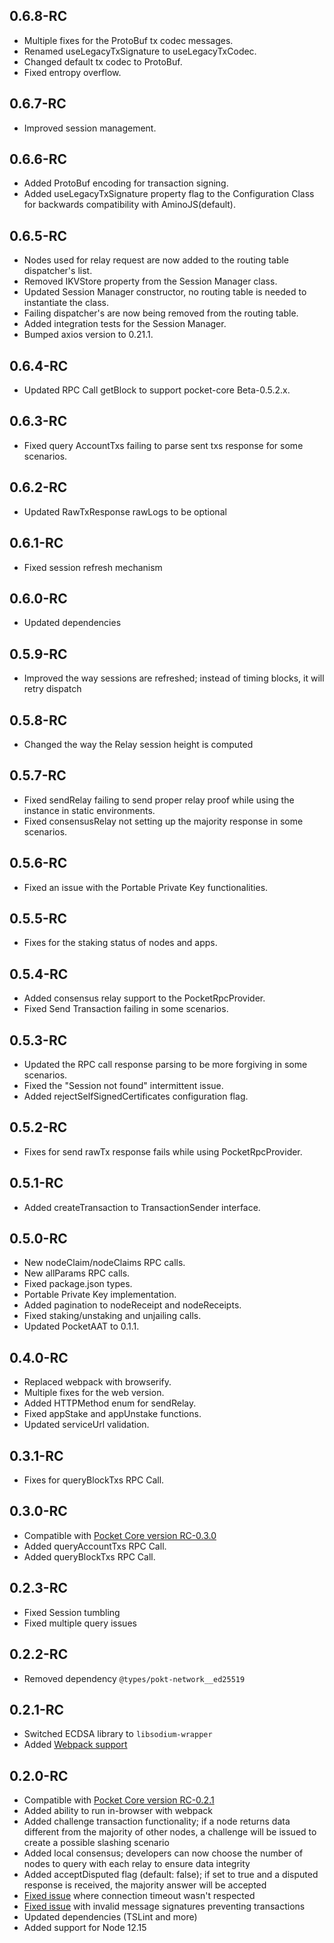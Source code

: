 ## 0.6.8-RC
- Multiple fixes for the ProtoBuf tx codec messages.
- Renamed useLegacyTxSignature to useLegacyTxCodec.
- Changed default tx codec to ProtoBuf.
- Fixed entropy overflow.
  
## 0.6.7-RC
- Improved session management.
  
## 0.6.6-RC
- Added ProtoBuf encoding for transaction signing.
- Added useLegacyTxSignature property flag to the Configuration Class for backwards compatibility with AminoJS(default).

## 0.6.5-RC
- Nodes used for relay request are now added to the routing table dispatcher's list.
- Removed IKVStore property from the Session Manager class.
- Updated Session Manager constructor, no routing table is needed to instantiate the class.
- Failing dispatcher's are now being removed from the routing table.
- Added integration tests for the Session Manager.
- Bumped axios version to 0.21.1.
  
## 0.6.4-RC
- Updated RPC Call getBlock to support pocket-core Beta-0.5.2.x.
  
## 0.6.3-RC
- Fixed query AccountTxs failing to parse sent txs response for some scenarios.

## 0.6.2-RC
- Updated RawTxResponse rawLogs to be optional

## 0.6.1-RC
- Fixed session refresh mechanism

## 0.6.0-RC
- Updated dependencies

## 0.5.9-RC
- Improved the way sessions are refreshed; instead of timing blocks, it will retry dispatch

## 0.5.8-RC
- Changed the way the Relay session height is computed

## 0.5.7-RC
- Fixed sendRelay failing to send proper relay proof while using the instance in static environments.
- Fixed consensusRelay not setting up the majority response in some scenarios.
  
## 0.5.6-RC
- Fixed an issue with the Portable Private Key functionalities.

## 0.5.5-RC
- Fixes for the staking status of nodes and apps.

## 0.5.4-RC
- Added consensus relay support to the PocketRpcProvider.
- Fixed Send Transaction failing in some scenarios.
  
## 0.5.3-RC   
- Updated the RPC call response parsing to be more forgiving in some scenarios.
- Fixed the "Session not found" intermittent issue.
- Added rejectSelfSignedCertificates configuration flag.

## 0.5.2-RC
- Fixes for send rawTx response fails while using PocketRpcProvider.

## 0.5.1-RC
- Added createTransaction to TransactionSender interface.

## 0.5.0-RC
- New nodeClaim/nodeClaims RPC calls.
- New allParams RPC calls.
- Fixed package.json types.
- Portable Private Key implementation.
- Added pagination to nodeReceipt and nodeReceipts.
- Fixed staking/unstaking and unjailing calls.
- Updated PocketAAT to 0.1.1.

## 0.4.0-RC
- Replaced webpack with browserify.
- Multiple fixes for the web version.
- Added HTTPMethod enum for sendRelay.
- Fixed appStake and appUnstake functions.
- Updated serviceUrl validation.

## 0.3.1-RC
- Fixes for queryBlockTxs RPC Call.

## 0.3.0-RC
- Compatible with [Pocket Core version RC-0.3.0](https://github.com/pokt-network/pocket-core/releases/tag/RC-0.3.0)
- Added queryAccountTxs RPC Call.
- Added queryBlockTxs RPC Call.

## 0.2.3-RC
- Fixed Session tumbling
- Fixed multiple query issues

## 0.2.2-RC
- Removed dependency `@types/pokt-network__ed25519`

## 0.2.1-RC
- Switched ECDSA library to `libsodium-wrapper`
- Added [Webpack support](https://webpack.js.org)

## 0.2.0-RC
- Compatible with [Pocket Core version RC-0.2.1](https://github.com/pokt-network/pocket-core/releases/tag/RC-0.2.1)
- Added ability to run in-browser with webpack
- Added challenge transaction functionality; if a node returns data different from the majority of other nodes, a challenge will be issued to create a possible slashing scenario
- Added local consensus; developers can now choose the number of nodes to query with each relay to ensure data integrity
- Added acceptDisputed flag (default: false); if set to true and a disputed response is received, the majority answer will be accepted
- [Fixed issue](https://github.com/pokt-network/pocket-js/issues/233) where connection timeout wasn't respected
- [Fixed issue](https://github.com/pokt-network/pocket-js/issues/232) with invalid message signatures preventing transactions
- Updated dependencies (TSLint and more)
- Added support for Node 12.15 
